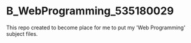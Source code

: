 # B_WebProgramming_535180029

This repo created to become place for me to put my 'Web Programming' subject files.

